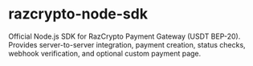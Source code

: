 # razcrypto-node-sdk
Official Node.js SDK for RazCrypto Payment Gateway (USDT BEP-20).  Provides server-to-server integration, payment creation, status checks,  webhook verification, and optional custom payment page.
